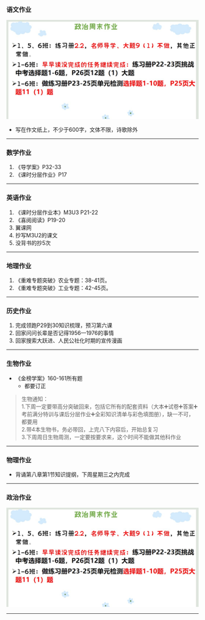 ### 语文作业
![hw](../hw/_images/4p.jpg)
* 写在作文纸上，不少于600字，文体不限，诗歌除外
---

### 数学作业
1. 《导学案》P32-33
2. 《课时分层作业》P17
---

### 英语作业
1. 《课时分层作业本》M3U3 P21-22
2. 《喜阅阅读》P19-20
3. 翼课网
4. 抄写M3U2的课文
5. 没背书的抄5次
---

### 地理作业
1. 《重难专题突破》农业专题：38-41页。
2. 《重难专题突破》工业专题：42-45页。
---

### 历史作业
1. 完成领跑P29到30知识梳理，预习第六课
2. 回家问问长辈是否记得1956—1976的事情
3. 回家搜索大跃进、人民公社化时期的宣传漫画
---

### 生物作业
* 《金榜学案》160-161所有题
    * 都要订正
> 生物通知：  
> 1.下周一定要带高分突破回来，包括它所有的配套资料（大本➕试卷➕答案➕考前满分特训与课后分层作业➕全彩知识清单与彩色填图册），缺一不可，都要用  
> 2.带4本生物书，务必带回，上完八下内容后，开始总复习  
> 3.下周周日生物周测，一定要按要求来，这个时间不能做其他科作业
---

### 物理作业
* 背诵第八章第1节知识提纲，下周星期三之内完成
---

### 政治作业
![hw](../hw/_images/4p.jpg)

---
